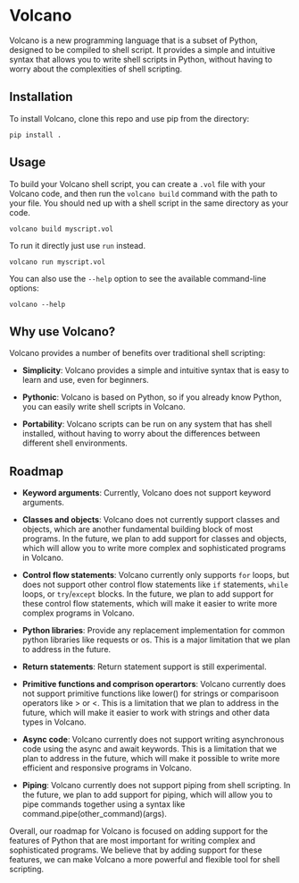 # Volcano

Volcano is a new programming language that is a subset of Python, designed to be compiled to shell script. It provides a simple and intuitive syntax that allows you to write shell scripts in Python, without having to worry about the complexities of shell scripting.

## Installation

To install Volcano, clone this repo and use pip from the directory:

```
pip install .
```

## Usage

To build your Volcano shell script, you can create a `.vol` file with your Volcano code, and then run the `volcano build` command with the path to your file. You should ned up with a shell script in the same directory as your code.

```
volcano build myscript.vol
```

To run it directly just use `run` instead.

```
volcano run myscript.vol
```

You can also use the `--help` option to see the available command-line options:

```
volcano --help
```

## Why use Volcano?

Volcano provides a number of benefits over traditional shell scripting:

- **Simplicity**: Volcano provides a simple and intuitive syntax that is easy to learn and use, even for beginners.

- **Pythonic**: Volcano is based on Python, so if you already know Python, you can easily write shell scripts in Volcano.

- **Portability**: Volcano scripts can be run on any system that has shell installed, without having to worry about the differences between different shell environments.

## Roadmap

- **Keyword arguments**: Currently, Volcano does not support keyword arguments.

- **Classes and objects**: Volcano does not currently support classes and objects, which are another fundamental building block of most programs. In the future, we plan to add support for classes and objects, which will allow you to write more complex and sophisticated programs in Volcano.

- **Control flow statements**: Volcano currently only supports `for` loops, but does not support other control flow statements like `if` statements, `while` loops, or `try`/`except` blocks. In the future, we plan to add support for these control flow statements, which will make it easier to write more complex programs in Volcano.

- **Python libraries**: Provide any replacement implementation for common python libraries like requests or os. This is a major limitation that we plan to address in the future.

- **Return statements**: Return statement support is still experimental.

- **Primitive functions and comprison operartors**: Volcano currently does not support primitive functions like lower() for strings or comparisoon operators like > or <. This is a limitation that we plan to address in the future, which will make it easier to work with strings and other data types in Volcano.

- **Async code**: Volcano currently does not support writing asynchronous code using the async and await keywords. This is a limitation that we plan to address in the future, which will make it possible to write more efficient and responsive programs in Volcano.

- **Piping**: Volcano currently does not support piping from shell scripting. In the future, we plan to add support for piping, which will allow you to pipe commands together using a syntax like command.pipe(other_command)(args).

Overall, our roadmap for Volcano is focused on adding support for the features of Python that are most important for writing complex and sophisticated programs. We believe that by adding support for these features, we can make Volcano a more powerful and flexible tool for shell scripting.